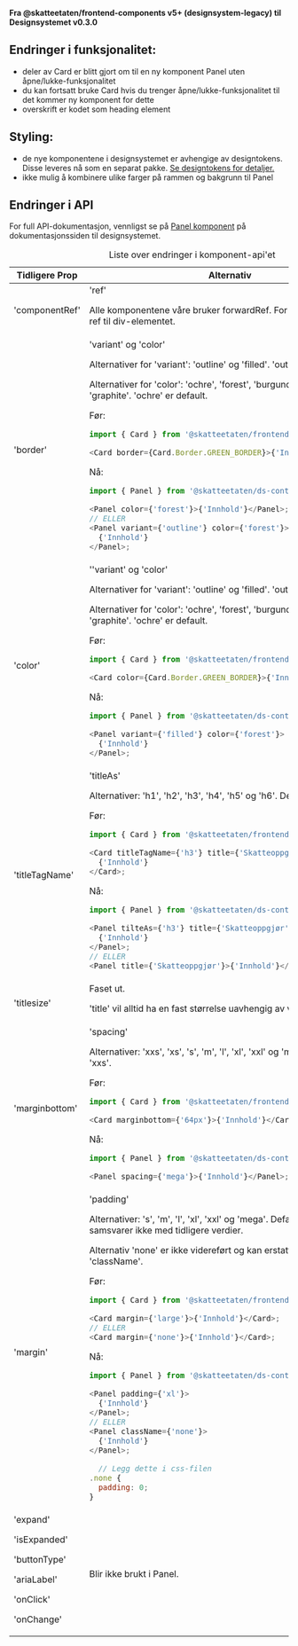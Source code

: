 **Fra @skatteetaten/frontend-components v5+ (designsystem-legacy) til Designsystemet v0.3.0**

## Endringer i funksjonalitet:

- deler av Card er blitt gjort om til en ny komponent Panel uten åpne/lukke-funksjonalitet
- du kan fortsatt bruke Card hvis du trenger åpne/lukke-funksjonalitet til det kommer ny komponent for dette
- overskrift er kodet som heading element

## Styling:

- de nye komponentene i designsystemet er avhengige av designtokens. Disse leveres nå som en separat pakke. <a class="brodtekst-link" href="#section-designtokens-deprecated">Se designtokens for detaljer.</a>
- ikke mulig å kombinere ulike farger på rammen og bakgrunn til Panel

## Endringer i API

For full API-dokumentasjon, vennligst se på <a class="brodtekst-link" href="https://www.skatteetaten.no/stilogtone/designsystemet/komponenter/panel/">Panel komponent</a> på dokumentasjonssiden til designsystemet.

<div class="migration-tabell">
<table>
<caption>Liste over endringer i komponent-api'et</caption>
<thead><tr><th>Tidligere Prop</th><th>Alternativ</th></tr></thead>
<tbody>
<tr>
<td>'componentRef'</td>
<td>'ref'

Alle komponentene våre bruker forwardRef. For komponent sendes ref til div-elementet.

</td>
</tr>
<tr>
<td>'border'</td>
<td>'variant' og 'color'

Alternativer for 'variant': 'outline' og 'filled'. 'outline' er default.

Alternativer for 'color': 'ochre', 'forest', 'burgundy', 'denim', 'graphite'. 'ochre' er default.

Før:

```javascript static
import { Card } from '@skatteetaten/frontend-components/Card';

<Card border={Card.Border.GREEN_BORDER}>{'Innhold'}</Card>;
```

Nå:

```js static
import { Panel } from '@skatteetaten/ds-content';

<Panel color={'forest'}>{'Innhold'}</Panel>;
// ELLER
<Panel variant={'outline'} color={'forest'}>
  {'Innhold'}
</Panel>;
```

</td>
</tr>
<tr>
<td>'color'</td>
<td>''variant' og 'color'

Alternativer for 'variant': 'outline' og 'filled'. 'outline' er default.

Alternativer for 'color': 'ochre', 'forest', 'burgundy', 'denim', 'graphite'. 'ochre' er default.

Før:

```javascript static
import { Card } from '@skatteetaten/frontend-components/Card';

<Card color={Card.Border.GREEN_BORDER}>{'Innhold'}</Card>;
```

Nå:

```js static
import { Panel } from '@skatteetaten/ds-content';

<Panel variant={'filled'} color={'forest'}>
  {'Innhold'}
</Panel>;
```

</td>
</tr>
<tr>
<td>'titleTagName'</td>
<td>'titleAs'

Alternativer: 'h1', 'h2', 'h3', 'h4', 'h5' og 'h6'. Default er 'h3'.

Før:

```javascript static
import { Card } from '@skatteetaten/frontend-components/Card';

<Card titleTagName={'h3'} title={'Skatteoppgjør'}>
  {'Innhold'}
</Card>;
```

Nå:

```js static
import { Panel } from '@skatteetaten/ds-content';

<Panel tilteAs={'h3'} title={'Skatteoppgjør'}>
  {'Innhold'}
</Panel>;
// ELLER
<Panel title={'Skatteoppgjør'}>{'Innhold'}</Panel>;
```

</td>
</tr>
<tr>
<td>'titlesize'</td>
<td>Faset ut.

'title' vil alltid ha en fast størrelse uavhengig av verdien til 'tilteAs'.

</td>
</tr>
<tr>
<td>'marginbottom'</td>
<td>'spacing'

Alternativer: 'xxs', 'xs', 's', 'm', 'l', 'xl', 'xxl' og 'mega'. Default er 'xxs'.

Før:

```javascript static
import { Card } from '@skatteetaten/frontend-components/Card';

<Card marginbottom={'64px'}>{'Innhold'}</Card>;
```

Nå:

```js static
import { Panel } from '@skatteetaten/ds-content';

<Panel spacing={'mega'}>{'Innhold'}</Panel>;
```

</td>
</tr>
<tr>
<td>'margin'</td>
<td>'padding'

Alternativer: 's', 'm', 'l', 'xl', 'xxl' og 'mega'. Default er 'xl'. Verdiene samsvarer ikke med tidligere verdier.

Alternativ 'none' er ikke videreført og kan erstattes med å bruke 'className'.

Før:

```javascript static
import { Card } from '@skatteetaten/frontend-components/Card';

<Card margin={'large'}>{'Innhold'}</Card>;
// ELLER
<Card margin={'none'}>{'Innhold'}</Card>;
```

Nå:

```js static
import { Panel } from '@skatteetaten/ds-content';

<Panel padding={'xl'}>
  {'Innhold'}
</Panel>;
// ELLER
<Panel className={'none'}>
  {'Innhold'}
</Panel>;

  // Legg dette i css-filen
.none {
  padding: 0;
}
```

</td>
</tr>
<tr>
<td>'expand'

'isExpanded'

'buttonType'

'ariaLabel'

'onClick'

'onChange'

</td>
<td>Blir ikke brukt i Panel.</td>
</tr>
</tbody>
</table>
</div>
